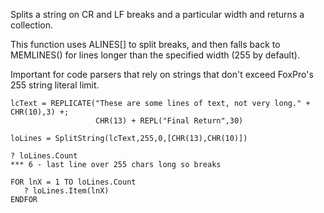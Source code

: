 ﻿Splits a string on CR and LF breaks and a particular width and returns a collection. 

This function uses ALINES[] to split breaks, and then falls back to MEMLINES() for lines longer than the specified width (255 by default). 

Important for code parsers that rely on strings that don't exceed FoxPro's 255 string literal limit.

```foxpro
lcText = REPLICATE("These are some lines of text, not very long." + CHR(10),3) +;
                   CHR(13) + REPL("Final Return",30)

loLines = SplitString(lcText,255,0,[CHR(13),CHR(10)])  

? loLines.Count   
*** 6 - last line over 255 chars long so breaks

FOR lnX = 1 TO loLines.Count
   ? loLines.Item(lnX)
ENDFOR
```